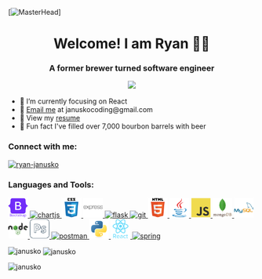 [![MasterHead](https://www.ultius.com/images/easyblog_shared/2e1ax_origami_entry_Reality-and-Representation-in-The-Matrix.jpg)]
<h1 align="center">Welcome! I am Ryan 👨‍💻</h1>
<h3 align="center">A former brewer turned software engineer</h3>
<p align="center">
    <img src="https://gifimage.net/wp-content/uploads/2017/09/animated-beer-gif-4.gif" width="500"/>
</p>

<div align="left">
    <ul>
        <li>🌱 I’m currently focusing on React</li>
        <li>📧 <a href="mailto:januskocoding@gmail.com">Email me</a> at januskocoding@gmail.com</li>
        <li>📝 View my <a href="https://docs.google.com/document/d/1s3r4R0io7De23Xdzxi2r_8CcdIeCddXRc33kxdkL40Y/edit?usp=sharing](https://docs.google.com/document/d/1s3r4R0io7De23Xdzxi2r_8CcdIeCddXRc33kxdkL40Y/edit?usp=sharing">resume</a></li>
        <li>🔸 Fun fact I've filled over 7,000 bourbon barrels with beer</li>
    </ul>
</div>

<div>
<h3 align="left">Connect with me:</h3>
<p align="left">
<a href="https://linkedin.com/in/ryan-janusko" target="blank"><img align="center" src="https://raw.githubusercontent.com/rahuldkjain/github-profile-readme-generator/master/src/images/icons/Social/linked-in-alt.svg" alt="ryan-janusko" height="30" width="40" /></a>
</p>
    </div>
    </div>

<h3 align="left">Languages and Tools:</h3>
<p align="left"> <a href="https://getbootstrap.com" target="_blank" rel="noreferrer"> <img src="https://raw.githubusercontent.com/devicons/devicon/master/icons/bootstrap/bootstrap-plain-wordmark.svg" alt="bootstrap" width="40" height="40"/> </a> <a href="https://www.chartjs.org" target="_blank" rel="noreferrer"> <img src="https://www.chartjs.org/media/logo-title.svg" alt="chartjs" width="40" height="40"/> </a> <a href="https://www.w3schools.com/css/" target="_blank" rel="noreferrer"> <img src="https://raw.githubusercontent.com/devicons/devicon/master/icons/css3/css3-original-wordmark.svg" alt="css3" width="40" height="40"/> </a> <a href="https://expressjs.com" target="_blank" rel="noreferrer"> <img src="https://raw.githubusercontent.com/devicons/devicon/master/icons/express/express-original-wordmark.svg" alt="express" width="40" height="40"/> </a> <a href="https://flask.palletsprojects.com/" target="_blank" rel="noreferrer"> <img src="https://www.vectorlogo.zone/logos/pocoo_flask/pocoo_flask-icon.svg" alt="flask" width="40" height="40"/> </a> <a href="https://git-scm.com/" target="_blank" rel="noreferrer"> <img src="https://www.vectorlogo.zone/logos/git-scm/git-scm-icon.svg" alt="git" width="40" height="40"/> </a> <a href="https://www.w3.org/html/" target="_blank" rel="noreferrer"> <img src="https://raw.githubusercontent.com/devicons/devicon/master/icons/html5/html5-original-wordmark.svg" alt="html5" width="40" height="40"/> </a> <a href="https://www.java.com" target="_blank" rel="noreferrer"> <img src="https://raw.githubusercontent.com/devicons/devicon/master/icons/java/java-original.svg" alt="java" width="40" height="40"/> </a> <a href="https://developer.mozilla.org/en-US/docs/Web/JavaScript" target="_blank" rel="noreferrer"> <img src="https://raw.githubusercontent.com/devicons/devicon/master/icons/javascript/javascript-original.svg" alt="javascript" width="40" height="40"/> </a> <a href="https://www.mongodb.com/" target="_blank" rel="noreferrer"> <img src="https://raw.githubusercontent.com/devicons/devicon/master/icons/mongodb/mongodb-original-wordmark.svg" alt="mongodb" width="40" height="40"/> </a> <a href="https://www.mysql.com/" target="_blank" rel="noreferrer"> <img src="https://raw.githubusercontent.com/devicons/devicon/master/icons/mysql/mysql-original-wordmark.svg" alt="mysql" width="40" height="40"/> </a> <a href="https://nodejs.org" target="_blank" rel="noreferrer"> <img src="https://raw.githubusercontent.com/devicons/devicon/master/icons/nodejs/nodejs-original-wordmark.svg" alt="nodejs" width="40" height="40"/> </a> <a href="https://www.photoshop.com/en" target="_blank" rel="noreferrer"> <img src="https://raw.githubusercontent.com/devicons/devicon/master/icons/photoshop/photoshop-line.svg" alt="photoshop" width="40" height="40"/> </a> <a href="https://postman.com" target="_blank" rel="noreferrer"> <img src="https://www.vectorlogo.zone/logos/getpostman/getpostman-icon.svg" alt="postman" width="40" height="40"/> </a> <a href="https://www.python.org" target="_blank" rel="noreferrer"> <img src="https://raw.githubusercontent.com/devicons/devicon/master/icons/python/python-original.svg" alt="python" width="40" height="40"/> </a> <a href="https://reactjs.org/" target="_blank" rel="noreferrer"> <img src="https://raw.githubusercontent.com/devicons/devicon/master/icons/react/react-original-wordmark.svg" alt="react" width="40" height="40"/> </a> <a href="https://spring.io/" target="_blank" rel="noreferrer"> <img src="https://www.vectorlogo.zone/logos/springio/springio-icon.svg" alt="spring" width="40" height="40"/> </a> </p>

<p><img align="left" src="https://github-readme-stats.vercel.app/api/top-langs?username=janusko&show_icons=true&locale=en&layout=compact" alt="janusko" /></p>

<p>&nbsp;<img align="center" src="https://github-readme-stats.vercel.app/api?username=janusko&show_icons=true&locale=en" alt="janusko" /></p>

 <img src="https://komarev.com/ghpvc/?username=janusko&label=Profile%20views&color=0e75b6&style=flat" alt="janusko" /> 

